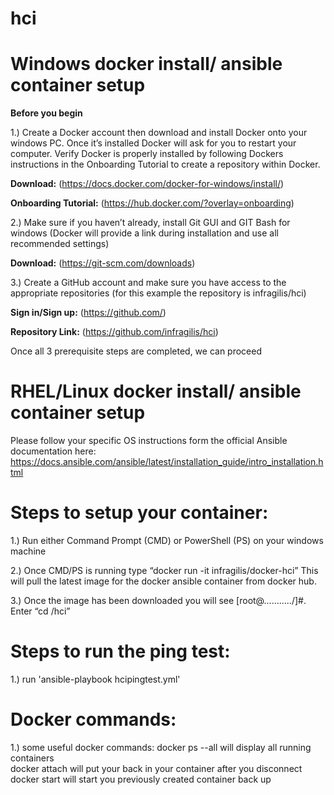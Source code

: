 # hci


# Windows docker install/ ansible container setup

**Before you begin** 

1.)	Create a Docker account then download and install Docker onto your windows PC. Once it’s installed Docker will ask for you to restart your computer. Verify Docker is properly installed by following Dockers instructions in the Onboarding Tutorial to create a repository within Docker. 

**Download:** (https://docs.docker.com/docker-for-windows/install/)

**Onboarding Tutorial:** (https://hub.docker.com/?overlay=onboarding)

2.)	Make sure if you haven’t already, install Git GUI and GIT Bash for windows (Docker will provide a link during installation and use all recommended settings)

**Download:** (https://git-scm.com/downloads)


3.)	Create a GitHub account and make sure you have access to the appropriate repositories (for this example the repository is infragilis/hci)

**Sign in/Sign up:** (https://github.com/)

**Repository Link:** (https://github.com/infragilis/hci)

Once all 3 prerequisite steps are completed, we can proceed

# RHEL/Linux docker install/ ansible container setup
Please follow your specific OS instructions form the official Ansible documentation here: 
https://docs.ansible.com/ansible/latest/installation_guide/intro_installation.html


# Steps to setup your container:

1.)	Run either Command Prompt (CMD) or PowerShell (PS) on your windows machine

2.)	Once CMD/PS is running type “docker run -it infragilis/docker-hci”  This will pull the latest image for the docker ansible container from docker hub.

3.)	Once the image has been downloaded you will see [root@.........../]#. Enter “cd /hci”

# Steps to run the ping test:

1.) run 'ansible-playbook hcipingtest.yml'

# Docker commands:


1.)	some useful docker commands:
    docker ps --all will display all running containers  
    docker attach <containername> will put your back in your container after you disconnect
    docker start <containername> will start you previously created container back up 




